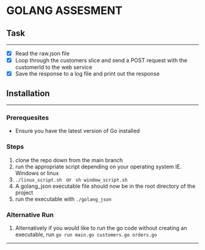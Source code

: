 # GOLANG ASSESMENT

## Task
---
- [x] Read the raw.json file 
- [x] Loop through the customers slice and send a POST request with the customerId to the web service
- [x] Save the response to a log file and print out the response

## Installation 
---
### Prerequesites 
- Ensure you have the latest version of Go installed
  
### Steps
1. clone the repo down from the main branch
2. run the appropriate script depending on your operating system IE. Windows or linux
3. ```./linux_script.sh ``` or  ``` sh window_script.sh```
4. A golang_json executable file should now be in the root directory of the project
5. run the executable with ```./golang_json```

### Alternative Run
1. Alternatively if you would like to run the go code without creating an executable, run ```go run main.go customers.go orders.go```


--- 
